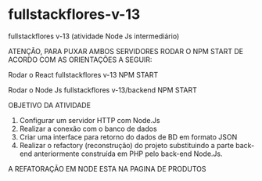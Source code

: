 # fullstackflores-v-13
fullstackflores v-13 (atividade Node Js intermediário)

ATENÇÃO, PARA  PUXAR AMBOS SERVIDORES RODAR O NPM START DE ACORDO COM AS ORIENTAÇÕES A SEGUIR:

Rodar o React 
fullstackflores v-13  NPM START

Rodar o Node Js 
fullstackflores v-13/backend  NPM START


OBJETIVO DA ATIVIDADE

1.	Configurar um servidor HTTP com Node.Js
2.	Realizar a conexão com o banco de dados
3.	Criar uma interface para retorno do dados de BD em formato JSON
4.	Realizar o refactory (reconstrução) do projeto substituindo a parte back-end anteriormente construída em PHP pelo back-end Node.Js.

A REFATORAÇÃO EM NODE ESTA NA PAGINA DE PRODUTOS
